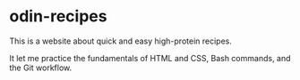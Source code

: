 # odin-recipes

This is a website about quick and easy high-protein recipes.

It let me practice the fundamentals of HTML and CSS, Bash commands, and the Git workflow.